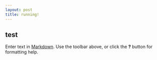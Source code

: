 ```yaml
---
layout: post
title: running!
---
```


## test

Enter text in [Markdown](http://daringfireball.net/projects/markdown/). Use the toolbar above, or click the **?** button for formatting help.

